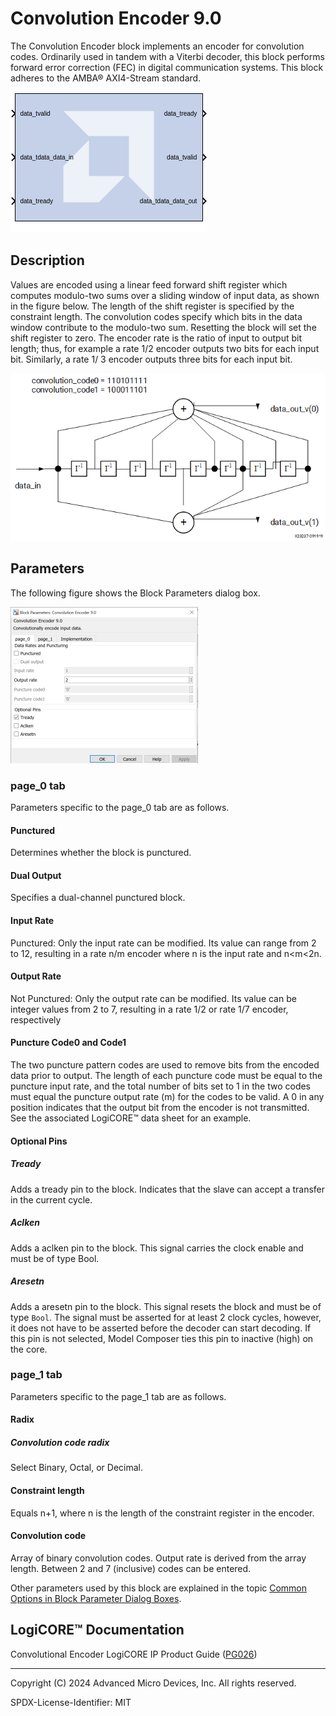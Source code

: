 # Convolution Encoder 9.0

The Convolution Encoder block implements an encoder for
convolution codes. Ordinarily used in tandem with a Viterbi decoder,
this block performs forward error correction (FEC) in digital
communication systems. This block adheres to the AMBA® AXI4-Stream
standard.

![](./Images/block.png)

## Description
Values are encoded using a linear feed forward shift register which
computes modulo-two sums over a sliding window of input data, as shown
in the figure below. The length of the shift register is specified by
the constraint length. The convolution codes specify which bits in the
data window contribute to the modulo-two sum. Resetting the block will
set the shift register to zero. The encoder rate is the ratio of input
to output bit length; thus, for example a rate 1/2 encoder outputs two
bits for each input bit. Similarly, a rate 1/ 3 encoder outputs three
bits for each input bit.

  
![](./Images/yvc1538085387182.png)  

## Parameters

The following figure shows the Block Parameters dialog box.

![](./Images/raw1647549094196.png)

### page_0 tab  
Parameters specific to the page_0 tab are as follows.

#### Punctured  
Determines whether the block is punctured.

#### Dual Output  
Specifies a dual-channel punctured block.

#### Input Rate  
Punctured: Only the input rate can be modified. Its value can range from
2 to 12, resulting in a rate n/m encoder where n is the input rate and
n\<m\<2n.

#### Output Rate  
Not Punctured: Only the output rate can be modified. Its value can be
integer values from 2 to 7, resulting in a rate 1/2 or rate 1/7 encoder,
respectively

#### Puncture Code0 and Code1  
The two puncture pattern codes are used to remove bits from the encoded
data prior to output. The length of each puncture code must be equal to
the puncture input rate, and the total number of bits set to 1 in the
two codes must equal the puncture output rate (m) for the codes to be
valid. A 0 in any position indicates that the output bit from the
encoder is not transmitted. See the associated LogiCORE™ data sheet for
an example.

#### Optional Pins  
##### Tready  
Adds a tready pin to the block. Indicates that the slave can accept a
transfer in the current cycle.

##### Aclken  
Adds a aclken pin to the block. This signal carries the clock enable and
must be of type Bool.

##### Aresetn  
Adds a aresetn pin to the block. This signal resets the block and must
be of type `Bool`. The signal must be asserted for at least 2 clock
cycles, however, it does not have to be asserted before the decoder can
start decoding. If this pin is not selected, Model Composer ties this
pin to inactive (high) on the core.

### page_1 tab  
Parameters specific to the page_1 tab are as follows.

#### Radix  
##### Convolution code radix  
Select Binary, Octal, or Decimal.

#### Constraint length  
Equals n+1, where n is the length of the constraint register in the
encoder.

#### Convolution code  
Array of binary convolution codes. Output rate is derived from the array
length. Between 2 and 7 (inclusive) codes can be entered.

Other parameters used by this block are explained in the topic [Common
Options in Block Parameter Dialog
Boxes](../../GEN/common-options/README.md).

## LogiCORE™ Documentation

Convolutional Encoder LogiCORE IP Product Guide
([PG026](https://docs.xilinx.com/access/sources/ud/document?isLatest=true&url=pg026_convolution&ft:locale=en-US))

--------------
Copyright (C) 2024 Advanced Micro Devices, Inc.
All rights reserved.

SPDX-License-Identifier: MIT
